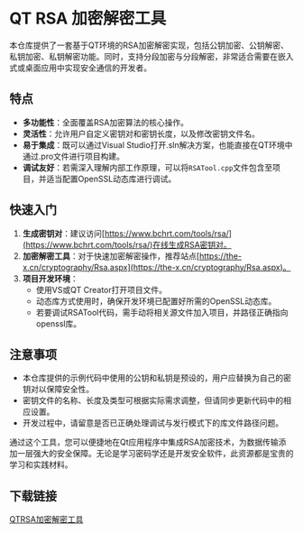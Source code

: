 # QT RSA 加密解密工具

本仓库提供了一套基于QT环境的RSA加密解密实现，包括公钥加密、公钥解密、私钥加密、私钥解密功能。同时，支持分段加密与分段解密，非常适合需要在嵌入式或桌面应用中实现安全通信的开发者。

## 特点

- **多功能性**：全面覆盖RSA加密算法的核心操作。
- **灵活性**：允许用户自定义密钥对和密钥长度，以及修改密钥文件名。
- **易于集成**：既可以通过Visual Studio打开.sln解决方案，也能直接在QT环境中通过.pro文件进行项目构建。
- **调试友好**：若需深入理解内部工作原理，可以将`RSATool.cpp`文件包含至项目，并适当配置OpenSSL动态库进行调试。

## 快速入门

1. **生成密钥对**：建议访问[https://www.bchrt.com/tools/rsa/](https://www.bchrt.com/tools/rsa/)在线生成RSA密钥对。
2. **加密解密工具**：对于快速加密解密操作，推荐站点[https://the-x.cn/cryptography/Rsa.aspx](https://the-x.cn/cryptography/Rsa.aspx)。
3. **项目开发环境**：
   - 使用VS或QT Creator打开项目文件。
   - 动态库方式使用时，确保开发环境已配置好所需的OpenSSL动态库。
   - 若要调试RSATool代码，需手动将相关源文件加入项目，并路径正确指向openssl库。

## 注意事项

- 本仓库提供的示例代码中使用的公钥和私钥是预设的，用户应替换为自己的密钥对以保障安全性。
- 密钥文件的名称、长度及类型可根据实际需求调整，但请同步更新代码中的相应设置。
- 开发过程中，请留意是否已正确处理调试与发行模式下的库文件路径问题。

通过这个工具，您可以便捷地在Qt应用程序中集成RSA加密技术，为数据传输添加一层强大的安全保障。无论是学习密码学还是开发安全软件，此资源都是宝贵的学习和实践材料。

## 下载链接

[QTRSA加密解密工具](https://pan.quark.cn/s/4b8b17bad601)